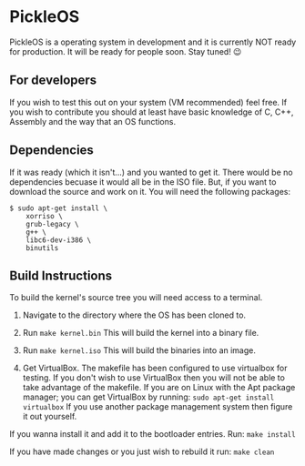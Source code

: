 # PickleOS
PickleOS is a operating system in development and it is currently NOT ready for production.
It will be ready for people soon. Stay tuned! :wink:


## For developers
If you wish to test this out on your system (VM recommended) feel free.
If you wish to contribute you should at least have basic knowledge of C, C++, Assembly and the way that an OS functions.


## Dependencies
If it was ready (which it isn't...) and you wanted to get it. There would be no dependencies becuase it would all be in the ISO file. But, if you want to download the source and work on it. You will need the following packages:
```
$ sudo apt-get install \
    xorriso \
    grub-legacy \
    g++ \
    libc6-dev-i386 \
    binutils
```


## Build Instructions
To build the kernel's source tree you will need access to a terminal.

1. Navigate to the directory where the OS has been cloned to.

2. Run `make kernel.bin` This will build the kernel into a binary file.

3. Run `make kernel.iso` This will build the binaries into an image.

4. Get VirtualBox. The makefile has been configured to use virtualbox for testing. If you don't wish to use VirtualBox then you will not be able to take advantage of the makefile.
If you are on Linux with the Apt package manager; you can get VirtualBox by running:
`sudo apt-get install virtualbox`
If you use another package management system then figure it out yourself.

If you wanna install it and add it to the bootloader entries. Run:
`make install`

If you have made changes or you just wish to rebuild it run:
`make clean`
